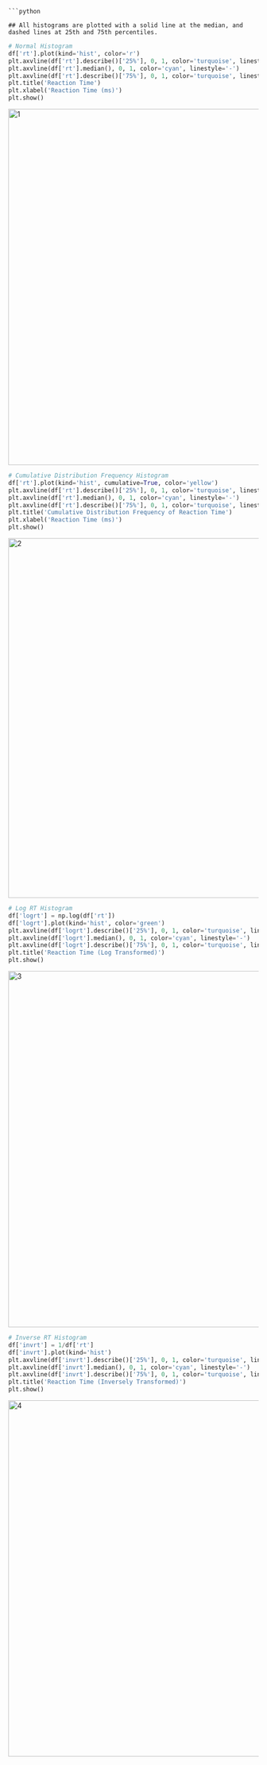 ```
```python

## All histograms are plotted with a solid line at the median, and dashed lines at 25th and 75th percentiles.

```


```python
# Normal Histogram
df['rt'].plot(kind='hist', color='r')
plt.axvline(df['rt'].describe()['25%'], 0, 1, color='turquoise', linestyle='--')
plt.axvline(df['rt'].median(), 0, 1, color='cyan', linestyle='-')
plt.axvline(df['rt'].describe()['75%'], 0, 1, color='turquoise', linestyle='--')
plt.title('Reaction Time')
plt.xlabel('Reaction Time (ms)')
plt.show()
```




<img width="717" alt="1" src="https://user-images.githubusercontent.com/69179367/90472698-83bd8100-e0f7-11ea-86e5-736339ee2bbd.png">




```python
# Cumulative Distribution Frequency Histogram
df['rt'].plot(kind='hist', cumulative=True, color='yellow')
plt.axvline(df['rt'].describe()['25%'], 0, 1, color='turquoise', linestyle='--')
plt.axvline(df['rt'].median(), 0, 1, color='cyan', linestyle='-')
plt.axvline(df['rt'].describe()['75%'], 0, 1, color='turquoise', linestyle='--')
plt.title('Cumulative Distribution Frequency of Reaction Time')
plt.xlabel('Reaction Time (ms)')
plt.show()
```




<img width="724" alt="2" src="https://user-images.githubusercontent.com/69179367/90472704-84eeae00-e0f7-11ea-89f1-b9dfbfda374f.png">




```python
# Log RT Histogram
df['logrt'] = np.log(df['rt'])
df['logrt'].plot(kind='hist', color='green')
plt.axvline(df['logrt'].describe()['25%'], 0, 1, color='turquoise', linestyle='--')
plt.axvline(df['logrt'].median(), 0, 1, color='cyan', linestyle='-')
plt.axvline(df['logrt'].describe()['75%'], 0, 1, color='turquoise', linestyle='--')
plt.title('Reaction Time (Log Transformed)')
plt.show()
```




<img width="717" alt="3" src="https://user-images.githubusercontent.com/69179367/90472705-85874480-e0f7-11ea-97f8-9499594249fa.png">





```python
# Inverse RT Histogram
df['invrt'] = 1/df['rt']
df['invrt'].plot(kind='hist')
plt.axvline(df['invrt'].describe()['25%'], 0, 1, color='turquoise', linestyle='--')
plt.axvline(df['invrt'].median(), 0, 1, color='cyan', linestyle='-')
plt.axvline(df['invrt'].describe()['75%'], 0, 1, color='turquoise', linestyle='--')
plt.title('Reaction Time (Inversely Transformed)')
plt.show()
```




<img width="717" alt="4" src="https://user-images.githubusercontent.com/69179367/90472706-86b87180-e0f7-11ea-9c84-bf5b6e0c47bb.png">


